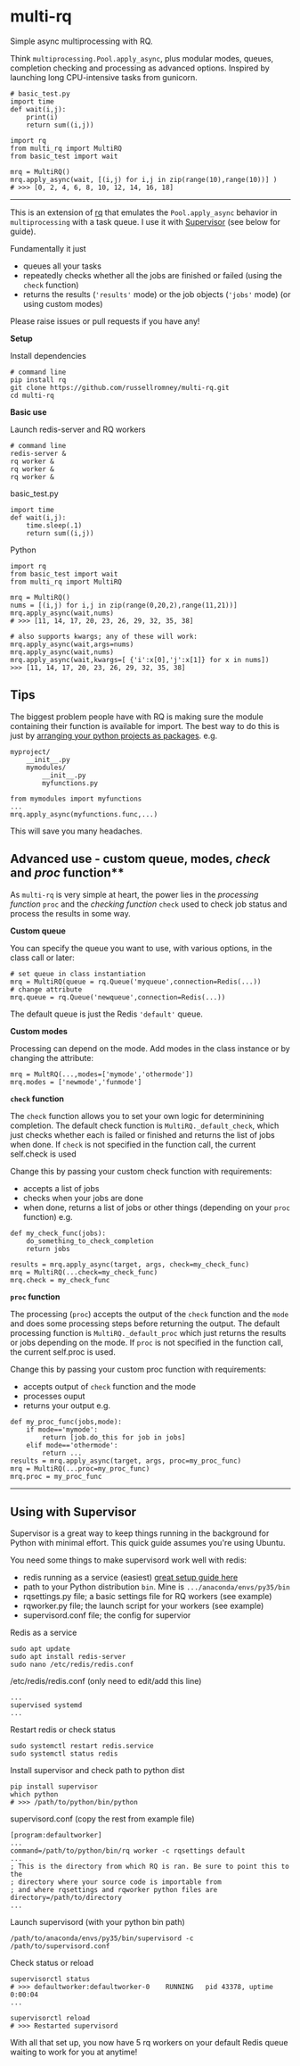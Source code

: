 # multi-rq
Simple async multiprocessing with RQ.

Think `multiprocessing.Pool.apply_async`, plus modular modes, queues, completion checking and processing as advanced options. Inspired by launching long CPU-intensive tasks from gunicorn.

```
# basic_test.py
import time
def wait(i,j):
    print(i)
    return sum((i,j))
```
```
import rq
from multi_rq import MultiRQ
from basic_test import wait

mrq = MultiRQ()
mrq.apply_async(wait, [(i,j) for i,j in zip(range(10),range(10))] )
# >>> [0, 2, 4, 6, 8, 10, 12, 14, 16, 18]
```

---

This is an extension of [rq](https://github.com/rq/rq) that emulates the `Pool.apply_async` behavior in `multiprocessing` with a task queue. I use it with [Supervisor](http://supervisord.org/) (see below for guide).

Fundamentally it just 
- queues all your tasks
- repeatedly checks whether all the jobs are finished or failed (using the `check` function)
- returns the results (`'results'` mode) or the job objects (`'jobs'` mode) (or using custom modes)

Please raise issues or pull requests if you have any!

**Setup**

Install dependencies
```
# command line
pip install rq
git clone https://github.com/russellromney/multi-rq.git
cd multi-rq
```

**Basic use**

Launch redis-server and RQ workers
``` 
# command line
redis-server &
rq worker &
rq worker &
rq worker &
```
basic_test.py
```
import time
def wait(i,j):
    time.sleep(.1)
    return sum((i,j))
```
Python
```
import rq
from basic_test import wait
from multi_rq import MultiRQ

mrq = MultiRQ()
nums = [(i,j) for i,j in zip(range(0,20,2),range(11,21))]
mrq.apply_async(wait,nums)
# >>> [11, 14, 17, 20, 23, 26, 29, 32, 35, 38]

# also supports kwargs; any of these will work:
mrq.apply_async(wait,args=nums)
mrq.apply_async(wait,nums)
mrq.apply_async(wait,kwargs=[ {'i':x[0],'j':x[1]} for x in nums])
>>> [11, 14, 17, 20, 23, 26, 29, 32, 35, 38]
```

## Tips

The biggest problem people have with RQ is making sure the module containing their function is available for import. The best way to do this is just by [arranging your python projects as packages](https://stackoverflow.com/questions/7732685/python-local-modules). e.g.
```
myproject/
    __init__.py
    mymodules/
        __init__.py
        myfunctions.py
```
```
from mymodules import myfunctions
...
mrq.apply_async(myfunctions.func,...)
```

This will save you many headaches.

## Advanced use - custom queue, modes, _check_ and _proc_ function**

As `multi-rq` is very simple at heart, the power lies in the _processing function_ `proc` and the _checking function_ `check` used to check job status and process the results in some way.

**Custom queue**

You can specify the queue you want to use, with various options, in the class call or later: 
```
# set queue in class instantiation
mrq = MultiRQ(queue = rq.Queue('myqueue',connection=Redis(...))
# change attribute
mrq.queue = rq.Queue('newqueue',connection=Redis(...))
```
The default queue is just the Redis `'default'` queue.

**Custom modes**

Processing can depend on the mode. Add modes in the class instance or by changing the attribute:
```
mrq = MultRQ(...,modes=['mymode','othermode'])
mrq.modes = ['newmode','funmode']
```

**`check` function**

The `check` function allows you to set your own logic for determinining completion. The default check function is `MultiRQ._default_check`, which just checks whether each is failed or finished and returns the list of jobs when done. If `check` is not specified in the function call, the current self.check is used

Change this by passing your custom check function with requirements:
- accepts a list of jobs
- checks when your jobs are done
- when done, returns a list of jobs or other things (depending on your `proc` function)
e.g.
```
def my_check_func(jobs):
    do_something_to_check_completion
    return jobs

results = mrq.apply_async(target, args, check=my_check_func)
mrq = MultiRQ(...check=my_check_func)
mrq.check = my_check_func
```

**`proc` function**

The processing (`proc`) accepts the output of the `check` function and the `mode` and does some processing steps before returning the output. The default processing function is `MultiRQ._default_proc` which just returns the results or jobs depending on the mode. If `proc` is not specified in the function call, the current self.proc is used.

Change this by passing your custom proc function with requirements:
- accepts output of `check` function and the mode
- processes ouput
- returns your output
e.g.
```
def my_proc_func(jobs,mode):
    if mode=='mymode':
        return [job.do_this for job in jobs]
    elif mode=='othermode':
        return ...
results = mrq.apply_async(target, args, proc=my_proc_func)
mrq = MultiRQ(...proc=my_proc_func)
mrq.proc = my_proc_func
```
---
## Using with Supervisor

Supervisor is a great way to keep things running in the background for Python with minimal effort. This quick guide assumes you're using Ubuntu.

You need some things to make supervisord work well with redis:
- redis running as a service (easiest) [great setup guide here](https://www.digitalocean.com/community/tutorials/how-to-install-and-secure-redis-on-ubuntu-18-04)
- path to your Python distribution `bin`. Mine is `.../anaconda/envs/py35/bin`
- rqsettings.py file; a basic settings file for RQ workers (see example)
- rqworker.py file; the launch script for your workers (see example)
- supervisord.conf file; the config for supervior

Redis as a service
```
sudo apt update
sudo apt install redis-server
sudo nano /etc/redis/redis.conf
```
/etc/redis/redis.conf (only need to edit/add this line)
```
...
supervised systemd
...
```
Restart redis or check status
```
sudo systemctl restart redis.service
sudo systemctl status redis
```

Install supervisor and check path to python dist
```
pip install supervisor
which python
# >>> /path/to/python/bin/python
```
supervisord.conf (copy the rest from example file)
```
[program:defaultworker]
...
command=/path/to/python/bin/rq worker -c rqsettings default
...
; This is the directory from which RQ is ran. Be sure to point this to the
; directory where your source code is importable from
; and where rqsettings and rqworker python files are
directory=/path/to/directory
...
```
Launch supervisord (with your python bin path)
```
/path/to/anaconda/envs/py35/bin/supervisord -c /path/to/supervisord.conf
```
Check status or reload
```
supervisorctl status
# >>> defaultworker:defaultworker-0    RUNNING   pid 43378, uptime 0:00:04 
...

supervisorctl reload
# >>> Restarted supervisord
```

With all that set up, you now have 5 rq workers on your default Redis queue waiting to work for you at anytime! 

